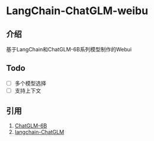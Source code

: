 # LangChain-ChatGLM-weibu

## 介绍

基于LangChain和ChatGLM-6B系列模型制作的Webui

## Todo

* [ ] 多个模型选择
* [ ] 支持上下文

## 引用

1. [ChatGLM-6B](https://github.com/THUDM/ChatGLM-6B)
2. [langchain-ChatGLM](https://github.com/imClumsyPanda/langchain-ChatGLM)
